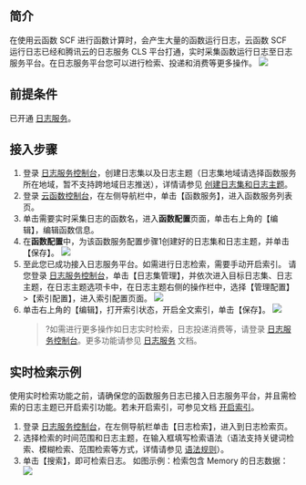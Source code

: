 ## 简介
在使用云函数 SCF 进行函数计算时，会产生大量的函数运行日志，云函数 SCF 运行日志已经和腾讯云的日志服务 CLS 平台打通，实时采集函数运行日志至日志服务平台。在日志服务平台您可以进行检索、投递和消费等更多操作。
![](https://main.qcloudimg.com/raw/ceb1528c2150af09913cac3c0a77f420.png)

## 前提条件

已开通 [日志服务](https://cloud.tencent.com/product/cls)。



## 接入步骤

1. 登录 [日志服务控制台](https://console.cloud.tencent.com/cls)，创建日志集以及日志主题（日志集地域请选择函数服务所在地域，暂不支持跨地域日志推送），详情请参见  [创建日志集和日志主题](https://cloud.tencent.com/document/product/614/34340)。
2. 登录 [云函数控制台](https://console.cloud.tencent.com/scf/index?rid=1)，在左侧导航栏中，单击【函数服务】，进入函数服务列表页。
3. 单击需要实时采集日志的函数名，进入**函数配置**页面，单击右上角的【编辑】，编辑函数信息。
4. 在**函数配置**中，为该函数服务配置步骤1创建好的日志集和日志主题，并单击【保存】。
   ![](https://main.qcloudimg.com/raw/567e0889f2777caa4f1b15a82be6ef6b.jpg)
5. 至此您已成功接入日志服务平台。如需进行日志检索，需要手动开启索引。
   请您登录 [日志服务控制台](https://console.cloud.tencent.com/cls)，单击【日志集管理】，并依次进入目标日志集、日志主题，在日志主题选项卡中，在日志主题右侧的操作栏中，选择【管理配置】>【索引配置】，进入索引配置页面。
   ![](https://main.qcloudimg.com/raw/9e0c82b2e14b0dafc7aceb2deb21af5b.png)
6. 单击右上角的【编辑】，打开索引状态，开启全文索引，单击【保存】。
   ![](https://main.qcloudimg.com/raw/8e7c084d37b9c9e46750a949d66f231b.png)
   > ?如需进行更多操作如日志实时检索，日志投递消费等，请登录 [日志服务控制台](https://console.cloud.tencent.com/cls)。更多功能请参见 [日志服务](https://cloud.tencent.com/document/product/614) 文档。

## 实时检索示例

使用实时检索功能之前，请确保您的函数服务日志已接入日志服务平台，并且需检索的日志主题已开启索引功能。若未开启索引，可参见文档 [开启索引](https://cloud.tencent.com/document/product/614/16981)。

1. 登录 [日志服务控制台](https://console.cloud.tencent.com/cls)，在左侧导航栏单击【日志检索】，进入到日志检索页。
2. 选择检索的时间范围和日志主题，在输入框填写检索语法（语法支持关键词检索、模糊检索、范围检索等方式，详情请参见 [语法规则](https://cloud.tencent.com/document/product/614/16982)）。
3. 单击【搜索】，即可检索日志。
   如图示例：检索包含 Memory 的日志数据：
   ![](https://main.qcloudimg.com/raw/0137def3872bbce2911cfeef416d3a83.png)
